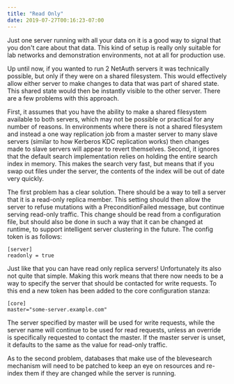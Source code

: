 ```yaml
---
title: "Read Only"
date: 2019-07-27T00:16:23-07:00
---
```


Just one server running with all your data on it is a good way to
signal that you don't care about that data.  This kind of setup is
really only suitable for lab networks and demonstration environments,
not at all for production use.

Up until now, if you wanted to run 2 NetAuth servers it was
technically possible, but only if they were on a shared filesystem.
This would effectively allow either server to make changes to data
that was part of shared state.  This shared state would then be
instantly visible to the other server.  There are a few problems with
this approach.

First, it assumes that you have the ability to make a shared
filesystem available to both servers, which may not be possible or
practical for any number of reasons.  In environments where there is
not a shared filesystem and instead a one way replication job from a
master server to many slave servers (similar to how Kerberos KDC
replication works) then changes made to slave servers will appear to
revert themselves.  Second, it ignores that the default search
implementation relies on holding the entire search index in memory.
This makes the search very fast, but means that if you swap out files
under the server, the contents of the index will be out of date very
quickly.

The first problem has a clear solution.  There should be a way to tell
a server that it is a read-only replica member.  This setting should
then allow the server to refuse mutations with a PreconditionFailed
message, but continue serving read-only traffic.  This change should
be read from a configuration file, but should also be done in such a
way that it can be changed at runtime, to support intelligent server
clustering in the future.  The config token is as follows:

```
[server]
readonly = true
```

Just like that you can have read only replica servers!  Unfortunately
its also not quite that simple.  Making this work means that there now
needs to be a way to specify the server that should be contacted for
write requests.  To this end a new token has been added to the core
configuration stanza:

```
[core]
master="some-server.example.com"
```

The server specified by master will be used for write requests, while
the server name will continue to be used for read requests, unless an
override is specifically requested to contact the master.  If the
master server is unset, it defaults to the same as the value for
read-only traffic.

As to the second problem, databases that make use of the blevesearch
mechanism will need to be patched to keep an eye on resources and
re-index them if they are changed while the server is running.
